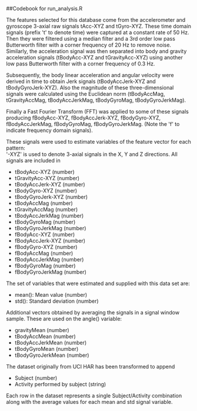 ##Codebook for run_analysis.R

The features selected for this database come from the accelerometer and gyroscope 3-axial raw signals 
tAcc-XYZ and tGyro-XYZ. These time domain signals (prefix 't' to denote time) were captured at a constant 
rate of 50 Hz. Then they were filtered using a median filter and a 3rd order low pass Butterworth filter 
with a corner frequency of 20 Hz to remove noise. Similarly, the acceleration signal was then separated 
into body and gravity acceleration signals (tBodyAcc-XYZ and tGravityAcc-XYZ) using another low pass 
Butterworth filter with a corner frequency of 0.3 Hz. 

Subsequently, the body linear acceleration and angular velocity were derived in time to obtain Jerk signals 
(tBodyAccJerk-XYZ and tBodyGyroJerk-XYZ). Also the magnitude of these three-dimensional signals were 
calculated using the Euclidean norm (tBodyAccMag, tGravityAccMag, tBodyAccJerkMag, tBodyGyroMag, tBodyGyroJerkMag). 

Finally a Fast Fourier Transform (FFT) was applied to some of these signals producing fBodyAcc-XYZ, 
fBodyAccJerk-XYZ, fBodyGyro-XYZ, fBodyAccJerkMag, fBodyGyroMag, fBodyGyroJerkMag. (Note the 'f' to 
indicate frequency domain signals). 

These signals were used to estimate variables of the feature vector for each pattern:  
'-XYZ' is used to denote 3-axial signals in the X, Y and Z directions.  All signals are included in

- tBodyAcc-XYZ (number)
- tGravityAcc-XYZ (number)
- tBodyAccJerk-XYZ (number)
- tBodyGyro-XYZ (number)
- tBodyGyroJerk-XYZ (number)
- tBodyAccMag (number)
- tGravityAccMag (number)
- tBodyAccJerkMag (number)
- tBodyGyroMag (number)
- tBodyGyroJerkMag (number)
- fBodyAcc-XYZ (number)
- fBodyAccJerk-XYZ (number)
- fBodyGyro-XYZ (number)
- fBodyAccMag (number)
- fBodyAccJerkMag (number)
- fBodyGyroMag (number)
- fBodyGyroJerkMag (number)

The set of variables that were estimated and supplied with this data set are: 

- mean(): Mean value (number)
- std(): Standard deviation (number)

Additional vectors obtained by averaging the signals in a signal window sample. These are used on the angle() variable:

- gravityMean (number)
- tBodyAccMean (number)
- tBodyAccJerkMean (number)
- tBodyGyroMean (number)
- tBodyGyroJerkMean (number)

The dataset originally from UCI HAR has been transformed to append 
- Subject (number) 
- Activity performed by subject (string)

Each row in the dataset represents a single Subject/Activity combination along with the average values for each mean and std signal variable.  
